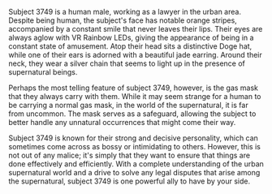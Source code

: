 Subject 3749 is a human male, working as a lawyer in the urban area. Despite being human, the subject's face has notable orange stripes, accompanied by a constant smile that never leaves their lips. Their eyes are always aglow with VR Rainbow LEDs, giving the appearance of being in a constant state of amusement. Atop their head sits a distinctive Doge hat, while one of their ears is adorned with a beautiful jade earring. Around their neck, they wear a silver chain that seems to light up in the presence of supernatural beings.

Perhaps the most telling feature of subject 3749, however, is the gas mask that they always carry with them. While it may seem strange for a human to be carrying a normal gas mask, in the world of the supernatural, it is far from uncommon. The mask serves as a safeguard, allowing the subject to better handle any unnatural occurrences that might come their way.

Subject 3749 is known for their strong and decisive personality, which can sometimes come across as bossy or intimidating to others. However, this is not out of any malice; it's simply that they want to ensure that things are done effectively and efficiently. With a complete understanding of the urban supernatural world and a drive to solve any legal disputes that arise among the supernatural, subject 3749 is one powerful ally to have by your side.
